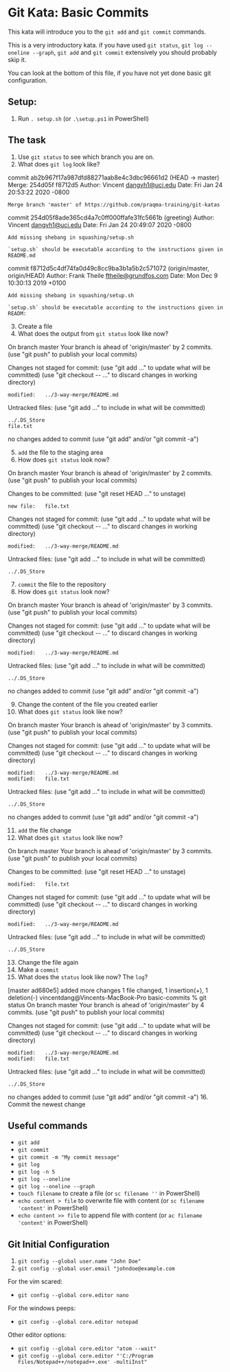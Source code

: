 # Git Kata: Basic Commits
This kata will introduce you to the `git add` and `git commit` commands.

This is a very introductory kata. if you have used `git status`, `git log --oneline --graph`, `git add` and `git commit` extensively you should probably skip it.

You can look at the bottom of this file, if you have not yet done basic git configuration.

## Setup:

1. Run `. setup.sh` (or `.\setup.ps1` in PowerShell)

## The task

1. Use `git status` to see which branch you are on.
2. What does `git log` look like?

commit ab2b967f17a987dfd88271aab8e4c3dbc96661d2 (HEAD -> master)
Merge: 254d05f f8712d5
Author: Vincent <dangvh1@uci.edu>
Date:   Fri Jan 24 20:53:22 2020 -0800

    Merge branch 'master' of https://github.com/praqma-training/git-katas

commit 254d05f8ade365cd4a7c0ff000ffafe31fc5661b (greeting)
Author: Vincent <dangvh1@uci.edu>
Date:   Fri Jan 24 20:49:07 2020 -0800

    Add missing shebang in squashing/setup.sh
    
    `setup.sh` should be executable according to the instructions given in README.md

commit f8712d5c4df74fa0d49c8cc9ba3b1a5b2c571072 (origin/master, origin/HEAD)
Author: Frank Theile <ftheile@grundfos.com>
Date:   Mon Dec 9 10:30:13 2019 +0100

    Add missing shebang in squashing/setup.sh
    
    `setup.sh` should be executable according to the instructions given in READM:


3. Create a file
4. What does the output from `git status` look like now?

On branch master
Your branch is ahead of 'origin/master' by 2 commits.
  (use "git push" to publish your local commits)

Changes not staged for commit:
  (use "git add <file>..." to update what will be committed)
  (use "git checkout -- <file>..." to discard changes in working directory)

	modified:   ../3-way-merge/README.md

Untracked files:
  (use "git add <file>..." to include in what will be committed)

	../.DS_Store
	file.txt

no changes added to commit (use "git add" and/or "git commit -a")

5. `add` the file to the staging area
6. How does `git status` look now?

On branch master
Your branch is ahead of 'origin/master' by 2 commits.
  (use "git push" to publish your local commits)

Changes to be committed:
  (use "git reset HEAD <file>..." to unstage)

	new file:   file.txt

Changes not staged for commit:
  (use "git add <file>..." to update what will be committed)
  (use "git checkout -- <file>..." to discard changes in working directory)

	modified:   ../3-way-merge/README.md

Untracked files:
  (use "git add <file>..." to include in what will be committed)

	../.DS_Store

7. `commit` the file to the repository
8. How does `git status` look now?

On branch master
Your branch is ahead of 'origin/master' by 3 commits.
  (use "git push" to publish your local commits)

Changes not staged for commit:
  (use "git add <file>..." to update what will be committed)
  (use "git checkout -- <file>..." to discard changes in working directory)

	modified:   ../3-way-merge/README.md

Untracked files:
  (use "git add <file>..." to include in what will be committed)

	../.DS_Store

no changes added to commit (use "git add" and/or "git commit -a")


9. Change the content of the file you created earlier
10. What does `git status` look like now?

On branch master
Your branch is ahead of 'origin/master' by 3 commits.
  (use "git push" to publish your local commits)

Changes not staged for commit:
  (use "git add <file>..." to update what will be committed)
  (use "git checkout -- <file>..." to discard changes in working directory)

	modified:   ../3-way-merge/README.md
	modified:   file.txt

Untracked files:
  (use "git add <file>..." to include in what will be committed)

	../.DS_Store

no changes added to commit (use "git add" and/or "git commit -a")

11. `add` the file change
12. What does `git status` look like now?

On branch master
Your branch is ahead of 'origin/master' by 3 commits.
  (use "git push" to publish your local commits)

Changes to be committed:
  (use "git reset HEAD <file>..." to unstage)

	modified:   file.txt

Changes not staged for commit:
  (use "git add <file>..." to update what will be committed)
  (use "git checkout -- <file>..." to discard changes in working directory)

	modified:   ../3-way-merge/README.md

Untracked files:
  (use "git add <file>..." to include in what will be committed)

	../.DS_Store
13. Change the file again
14. Make a `commit`
15. What does the `status` look like now? The `log`?

[master ad680e5] added more changes
 1 file changed, 1 insertion(+), 1 deletion(-)
vincentdang@Vincents-MacBook-Pro basic-commits % git status
On branch master
Your branch is ahead of 'origin/master' by 4 commits.
  (use "git push" to publish your local commits)

Changes not staged for commit:
  (use "git add <file>..." to update what will be committed)
  (use "git checkout -- <file>..." to discard changes in working directory)

	modified:   ../3-way-merge/README.md
	modified:   file.txt

Untracked files:
  (use "git add <file>..." to include in what will be committed)

	../.DS_Store

no changes added to commit (use "git add" and/or "git commit -a")
16. Commit the newest change

## Useful commands
- `git add`
- `git commit`
- `git commit -m "My commit message"`
- `git log`
- `git log -n 5`
- `git log --oneline`
- `git log --oneline --graph`
- `touch filename` to create a file (or `sc filename ''` in PowerShell)
- `echo content > file` to overwrite file with content (or `sc filename 'content'` in PowerShell)
- `echo content >> file` to append file with content (or `ac filename 'content'` in PowerShell)


## Git Initial Configuration
1. `git config --global user.name "John Doe"`
1. `git config --global user.email "johndoe@example.com`

For the vim scared:
- `git config --global core.editor nano`

For the windows peeps:
- `git config --global core.editor notepad`

Other editor options:
- `git config --global core.editor "atom --wait"`
- `git config --global core.editor "'C:/Program Files/Notepad++/notepad++.exe' -multiInst"`
